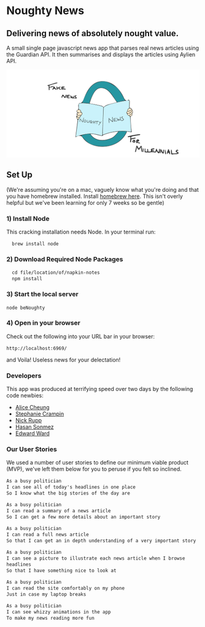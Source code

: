# Noughty News

## Delivering news of absolutely nought value.

A small single page javascript news app that parses real news articles using the Guardian API.
It then summarises and displays the articles using Aylien API.

![alt text](resources/images/headerImage.png)

## Set Up
(We're assuming you're on a mac, vaguely know what you're doing and that you have homebrew installed. Install [homebrew here](https://brew.sh/). This isn't overly helpful but we've been learning for only 7 weeks so be gentle)

### 1) Install Node

This cracking installation needs Node.
In your terminal run:
```
  brew install node
```

### 2) Download Required Node Packages

```
  cd file/location/of/napkin-notes
  npm install
```

### 3) Start the local server
```
node beNoughty
```
### 4) Open in your browser
Check out the following into your URL bar in your browser:
```
http://localhost:6969/
```
and Voila! Useless news for your delectation!

### Developers
This app was produced at terrifying speed over two days by the following code newbies:
- [Alice Cheung](https://github.com/Alicespyglass)
- [Stephanie Crampin](https://github.com/scrampin)
- [Nick Rupp](https://github.com/whatsrupp)
- [Hasan Sonmez](https://github.com/UltimateCoder00)
- [Edward Ward](https://github.com/edwardwardward)


### Our User Stories

We used a number of user stories to define our minimum viable product (MVP), we've left them below for you to peruse if you felt so inclined.
```
As a busy politician
I can see all of today's headlines in one place
So I know what the big stories of the day are
```

```
As a busy politician
I can read a summary of a news article
So I can get a few more details about an important story
```

```
As a busy politician
I can read a full news article
So that I can get an in depth understanding of a very important story
```

```
As a busy politician
I can see a picture to illustrate each news article when I browse headlines
So that I have something nice to look at
```

```
As a busy politician
I can read the site comfortably on my phone
Just in case my laptop breaks
```

```
As a busy politician
I can see whizzy animations in the app
To make my news reading more fun
```

